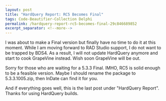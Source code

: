 ```yaml
---
layout: post
title: "HardQuery Report: RC5 Becomes Final"
tags: Code-Beautifier-Collection Delphi
permalink: /hardquery-report-rc5-becomes-final-29c846689852
excerpt_separator: <!--more-->
---
```


I was about to make a Final version but finally have no time to do it at this moment. While I am moving forward to RAD Studio support, I do not want to be trapped by BDS4. As a result, I will not update HardQuery anymore and start to cook GrapeVine instead. Wish soon GrapeVine will be out.

Sorry for those who are waiting for a 5.3.3 Final. IMHO, RC5 is solid enough to be a feasible version. Maybe I should rename the package to 5.3.3.1005.zip, then InDate can find it for you.

And if everything goes well, this is the last post under "HardQuery Report". Thanks for using HardQuery builds.
<!--more-->